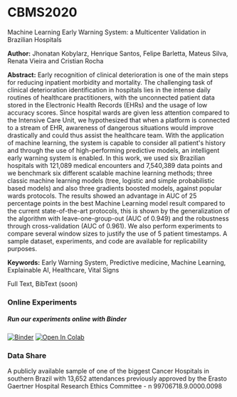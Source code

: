 # CBMS2020
Machine Learning Early Warning System: a Multicenter Validation in Brazilian Hospitals

**Author:** Jhonatan Kobylarz, Henrique Santos, Felipe Barletta, Mateus Silva, Renata Vieira and Cristian Rocha

**Abstract:** Early recognition of clinical deterioration is one of the main steps for reducing inpatient morbidity and mortality. The challenging task of clinical deterioration identification in hospitals lies in the intense daily routines of healthcare practitioners, with the unconnected patient data stored in the Electronic Health Records (EHRs) and the usage of low accuracy scores. Since hospital wards are given less attention compared to the Intensive Care Unit, we hypothesized that when a platform is connected to a stream of EHR, awareness of dangerous situations would improve drastically and could thus assist the healthcare team. With the application of machine learning, the system is capable to consider all patient's history and through the use of high-performing predictive models, an intelligent early warning system is enabled. In this work, we used six Brazilian hospitals with 121,089 medical encounters and 7,540,389 data points and we benchmark six different scalable machine learning methods; three classic machine learning models (tree, logistic and simple probabilistic based models) and also three gradients boosted models, against popular wards protocols. The results showed an advantage in AUC of 25 percentage points in the best Machine Learning model result compared to the current state-of-the-art protocols, this is shown by the generalization of the algorithm with leave-one-group-out (AUC of 0.949) and the robustness through cross-validation (AUC of 0.961). We also perform experiments to compare several window sizes to justify the use of 5 patient timestamps. A sample dataset, experiments, and code are available for replicability purposes.

**Keywords:** Early Warning System, Predictive medicine, Machine Learning, Explainable AI, Healthcare, Vital Signs

Full Text, BibText (soon)

### Online Experiments
##### Run our experiments online with Binder
[![Binder](https://mybinder.org/badge.svg)](https://mybinder.org/v2/gh/laura-health/cbms2020/master)
[![Open In Colab](https://colab.research.google.com/assets/colab-badge.svg)](https://colab.research.google.com/laura-health/cbms2020/blob/master/colab_experiments.ipynb)

### Data Share
A publicly available sample of one of the biggest Cancer Hospitals in southern Brazil with 13,652 attendances previously approved by the Erasto Gaertner Hospital Research Ethics Committee - n 99706718.9.0000.0098
